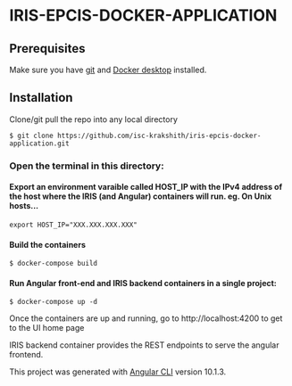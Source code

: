 # IRIS-EPCIS-DOCKER-APPLICATION

## Prerequisites
Make sure you have [git](https://git-scm.com/book/en/v2/Getting-Started-Installing-Git) and [Docker desktop](https://www.docker.com/products/docker-desktop) installed.

## Installation 

Clone/git pull the repo into any local directory

```
$ git clone https://github.com/isc-krakshith/iris-epcis-docker-application.git
```

### Open the terminal in this directory:
#### Export an environment varaible called HOST_IP with the IPv4 address of the host where the IRIS (and Angular) containers will run. eg. On Unix hosts... 

```
export HOST_IP="XXX.XXX.XXX.XXX"
```
#### Build the containers

```
$ docker-compose build
```

#### Run Angular front-end and IRIS backend containers in a single project:

```
$ docker-compose up -d
```

Once the containers are up and running, go to http://localhost:4200 to get to the UI home page


IRIS backend container provides the REST endpoints to serve the angular frontend.

This project was generated with [Angular CLI](https://github.com/angular/angular-cli) version 10.1.3.
